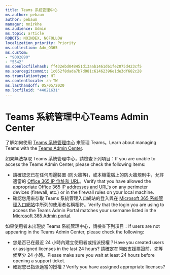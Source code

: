 ```yaml
---
title: Teams 系統管理中心
ms.author: pebaum
author: pebaum
manager: mnirkhe
ms.audience: Admin
ms.topic: article
ROBOTS: NOINDEX, NOFOLLOW
localization_priority: Priority
ms.collection: Adm_O365
ms.custom:
- "9002890"
- "5542"
ms.openlocfilehash: ff432ebd048451d13aab1461d61fe2075d423cf5
ms.sourcegitcommit: 1c052f8dada7b7d081c61462396e1de3df682c28
ms.translationtype: HT
ms.contentlocale: zh-TW
ms.lasthandoff: 05/05/2020
ms.locfileid: "44021631"
---
```

# <a name="teams-admin-center"></a><span data-ttu-id="214de-102">Teams 系統管理中心</span><span class="sxs-lookup"><span data-stu-id="214de-102">Teams Admin Center</span></span>

<span data-ttu-id="214de-103">了解如何使用 [Teams 系統管理中心](https://docs.microsoft.com/microsoftteams/manage-teams-skypeforbusiness-admin-center) 來管理 Teams。</span><span class="sxs-lookup"><span data-stu-id="214de-103">Learn about managing Teams with the [Teams Admin Center](https://docs.microsoft.com/microsoftteams/manage-teams-skypeforbusiness-admin-center).</span></span>

<span data-ttu-id="214de-104">如果無法存取 Teams 系統管理中心，請檢查下列項目：</span><span class="sxs-lookup"><span data-stu-id="214de-104">If you are unable to access the Teams Admin Center, please check the following items:</span></span>

- <span data-ttu-id="214de-105">請確認您已在任何周邊裝置 (防火牆等)，或本機電腦上的防火牆規則中，允許適當的 [Office 365 IP 位址和 URL](https://docs.microsoft.com/Office365/Enterprise/office-365-ip-web-service)。</span><span class="sxs-lookup"><span data-stu-id="214de-105">Verify that you have allowed the appropriate [Office 365 IP addresses and URL's](https://docs.microsoft.com/Office365/Enterprise/office-365-ip-web-service) on any perimeter devices (firewall, etc.) or in the firewall rules on your local machine.</span></span>
- <span data-ttu-id="214de-106">確認您用來存取 Teams 系統管理入口網站的登入與在 [Microsoft 365 系統管理入口網站](https://admin.microsoft.com/Adminportal/Home?source=applauncher#/users)中所列的使用者名稱相符。</span><span class="sxs-lookup"><span data-stu-id="214de-106">Verify that the login you are using to access the Teams Admin Portal matches your username listed in the [Microsoft 365 Admin portal](https://admin.microsoft.com/Adminportal/Home?source=applauncher#/users).</span></span>

<span data-ttu-id="214de-107">如果使用者未出現於 Teams 系統管理中心，請檢查下列項目：</span><span class="sxs-lookup"><span data-stu-id="214de-107">If users are not appearing in the Teams Admin Center, please check the following:</span></span>

- <span data-ttu-id="214de-108">您是否已在最近 24 小時內建立使用者或指派授權？</span><span class="sxs-lookup"><span data-stu-id="214de-108">Have you created users or assigned licenses in the last 24 hours?</span></span> <span data-ttu-id="214de-109">請確定在開啟支援票證前，先等候至少 24 小時。</span><span class="sxs-lookup"><span data-stu-id="214de-109">Please make sure you wait at least 24 hours before opening a support ticket.</span></span>
- <span data-ttu-id="214de-110">確認您已指派適當的授權？</span><span class="sxs-lookup"><span data-stu-id="214de-110">Verify you have assigned appropriate licenses?</span></span> 
